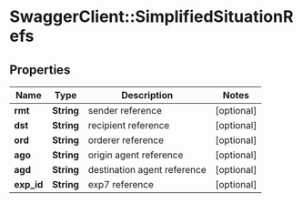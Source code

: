 # SwaggerClient::SimplifiedSituationRefs

## Properties
Name | Type | Description | Notes
------------ | ------------- | ------------- | -------------
**rmt** | **String** | sender reference | [optional] 
**dst** | **String** | recipient reference | [optional] 
**ord** | **String** | orderer reference | [optional] 
**ago** | **String** | origin agent reference | [optional] 
**agd** | **String** | destination agent reference | [optional] 
**exp_id** | **String** | exp7 reference | [optional] 


